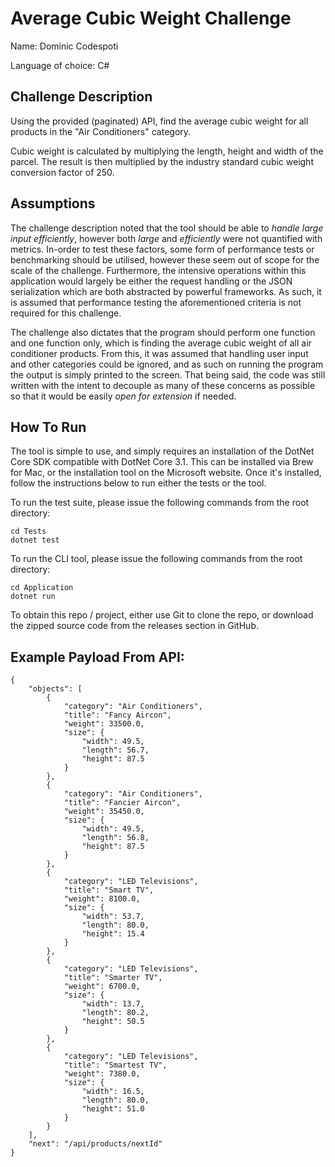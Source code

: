 # Average Cubic Weight Challenge

Name: Dominic Codespoti

Language of choice: C#

## Challenge Description
Using the provided (paginated) API, find the average cubic weight for all products in the "Air Conditioners" category.

Cubic weight is calculated by multiplying the length, height and width of the parcel. The result is then multiplied by the industry standard cubic weight conversion factor of 250.

## Assumptions

The challenge description noted that the tool should be able to *handle large input efficiently*, however both *large* and *efficiently* were not quantified with metrics. In-order to test these factors, some form of performance tests or benchmarking should be utilised, however these seem out of scope for the scale of the challenge. Furthermore, the intensive operations within this application would largely be either the request handling or the JSON serialization which are both abstracted by powerful frameworks. As such, it is assumed that performance testing the aforementioned criteria is not required for this challenge.

The challenge also dictates that the program should perform one function and one function only, which is finding the average cubic weight of all air conditioner products. From this, it was assumed that handling user input and other categories could be ignored, and as such on running the program the output is simply printed to the screen. That being said, the code was still written with the intent to decouple as many of these concerns as possible so that it would be easily *open for extension* if needed.
## How To Run

The tool is simple to use, and simply requires an installation of the DotNet Core SDK compatible with DotNet Core 3.1. This can be installed via Brew for Mac, or the installation tool on the Microsoft website. Once it's installed, follow the instructions below to run either the tests or the tool.

To run the test suite, please issue the following commands from the root directory:

```
cd Tests
dotnet test
```

To run the CLI tool, please issue the following commands from the root directory:

```
cd Application
dotnet run
```

To obtain this repo / project, either use Git to clone the repo, or download the zipped source code from the releases section in GitHub.

## Example Payload From API:

```
{
    "objects": [
        {
            "category": "Air Conditioners",
            "title": "Fancy Aircon",
            "weight": 33500.0,
            "size": {
                "width": 49.5,
                "length": 56.7,
                "height": 87.5
            }
        },
        {
            "category": "Air Conditioners",
            "title": "Fancier Aircon",
            "weight": 35450.0,
            "size": {
                "width": 49.5,
                "length": 56.8,
                "height": 87.5
            }
        },
        {
            "category": "LED Televisions",
            "title": "Smart TV",
            "weight": 8100.0,
            "size": {
                "width": 53.7,
                "length": 80.0,
                "height": 15.4
            }
        },
        {
            "category": "LED Televisions",
            "title": "Smarter TV",
            "weight": 6700.0,
            "size": {
                "width": 13.7,
                "length": 80.2,
                "height": 50.5
            }
        },
        {
            "category": "LED Televisions",
            "title": "Smartest TV",
            "weight": 7380.0,
            "size": {
                "width": 16.5,
                "length": 80.0,
                "height": 51.0
            }
        }
    ],
    "next": "/api/products/nextId"
}
```
